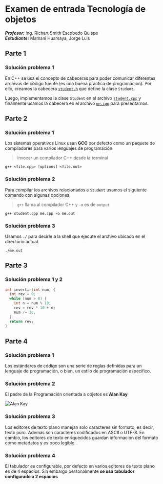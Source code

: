 # Examen de entrada Tecnología de objetos

***Profesor:*** Ing. Richart Smith Escobedo Quispe <br>
***Estudiante:*** Mamani Huarsaya, Jorge Luis

## Parte 1

### Solución problema 1

En C++ se usa el concepto de cabeceras para poder comunicar
diferentes archivos de código fuente (es una buena práctica de
programación). Por ello, creamos la cabecera
[`student.h`](./src/student.h) que define la clase `Student`.

Luego, implementamos la clase `Student` en el archivo
[`student.cpp` ](./src/student.cpp) y finalmente usamos la
cabecera en el archivo [`me.cpp`](./src/me.cpp) para presentarnos.

## Parte 2

### Solución problema 1

Los sistemas operativos Linux usan **GCC** por defecto como un
paquete de compiladores para varios lenguajes de programación.

> Invocar un compilador C++ desde la terminal
~~~
g++ <file.cpp> [options] <file.out>
~~~


### Solución problema 2

Para compilar los archivos relacionados a `Student` usamos el
siguiente comando con algunas opciones.

> `g++` llama al compilador C++ y `-o` es de `output`  
~~~
g++ student.cpp me.cpp -o me.out
~~~

### Solución problema 3

Usamos `./` para decirle a la shell que ejecute el archivo ubicado
en el directorio actual.

~~~
./me.out
~~~

## Parte 3

### Solución problema 1 y 2

```cpp
int invertir(int num) {
  int rev = 0;
  while (num > 0) {
    int n = num % 10;
    rev = rev * 10 + n;
    num /= 10;
  }
  return rev;
}
```

## Parte 4

### Solución problema 1

Los estándares de código son una serie de reglas definidas
para un lenguaje de programación, o bien, un estilo de
programación específico.

### Solución problema 2

El padre de la Programación orientada a objetos es **Alan Kay** 

![Alan Kay](https://i0.wp.com/imgs.hipertextual.com/wp-content/uploads/2011/10/Alan_Kay.jpg?fit=800%2C533&quality=70&strip=all&ssl=1)

### Solución problema 3

Los editores de texto plano manejan solo caracteres sin formato, es
decir, texto puro. Además son caracteres codificados en ASCII o UTF-8.
En cambio, los editores de texto enriquecidos guardan información
del formato como metadatos y es poco legible.

### Solución problema 4

El tabulador es configurable, por defecto en varios editores de
texto plano es de 4 espacios. Sin embargo personalmente **se usa 
tabulador configurado a 2 espacios**
